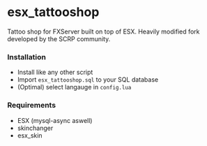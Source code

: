 # esx_tattooshop
Tattoo shop for FXServer built on top of ESX. Heavily modified fork developed by the SCRP community.

### Installation
- Install like any other script
- Import `esx_tattooshop.sql` to your SQL database
- (Optimal) select langauge in `config.lua`

### Requirements
- ESX (mysql-async aswell)
- skinchanger
- esx_skin
